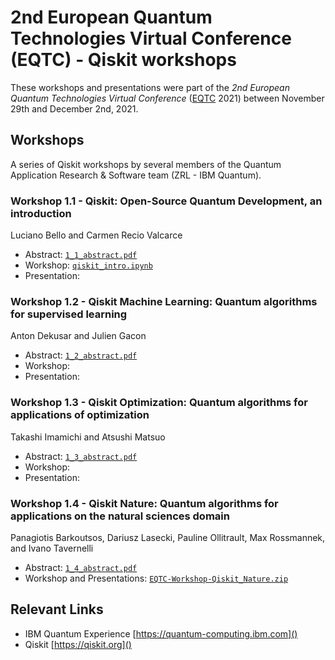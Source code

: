 # 2nd European Quantum Technologies Virtual Conference (EQTC) - Qiskit workshops

These workshops and presentations were part of the *2nd European Quantum Technologies Virtual Conference* ([EQTC](https://www.eqtc.org/) 2021) between November 29th and December 2nd, 2021. 

## Workshops

A series of Qiskit workshops by several members of the Quantum Application Research & Software team (ZRL - IBM Quantum).

### Workshop 1.1 - Qiskit: Open-Source Quantum Development, an introduction

Luciano Bello and Carmen Recio Valcarce

* Abstract: [`1_1_abstract.pdf`](1_1_abstract.pdf)
* Workshop: [`qiskit_intro.ipynb`](qiskit_intro.ipynb)
* Presentation:

### Workshop 1.2 - Qiskit Machine Learning: Quantum algorithms for supervised learning

Anton Dekusar and Julien Gacon

* Abstract: [`1_2_abstract.pdf`](1_2_abstract.pdf)
* Workshop: 
* Presentation:

### Workshop 1.3 - Qiskit Optimization: Quantum algorithms for applications of optimization

Takashi Imamichi and Atsushi Matsuo

* Abstract: [`1_3_abstract.pdf`](1_3_abstract.pdf)
* Workshop: 
* Presentation:

### Workshop 1.4 - Qiskit Nature: Quantum algorithms for applications on the natural sciences domain

Panagiotis Barkoutsos, Dariusz Lasecki, Pauline Ollitrault,
Max Rossmannek, and Ivano Tavernelli

* Abstract: [`1_4_abstract.pdf`](1_4_abstract.pdf)
* Workshop and Presentations: [`EQTC-Workshop-Qiskit_Nature.zip`](EQTC-Workshop-Qiskit_Nature.zip)


## Relevant Links
 - IBM Quantum Experience [https://quantum-computing.ibm.com]()
 - Qiskit [https://qiskit.org]()
